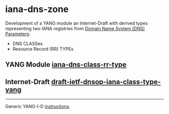 # iana-dns-zone

Development of a YANG module an Internet-Draft with derived types representing two IANA registries from [Domain Name System (DNS) Parameters](https://www.iana.org/assignments/dns-parameters/dns-parameters.xhtml):

- DNS CLASSes
- Resource Record (RR) TYPEs

## YANG Module [iana-dns-class-rr-type](https://github.com/CZ-NIC/iana-dns-zone-types/wiki)

## Internet-Draft [draft-ietf-dnsop-iana-class-type-yang](https://tools.ietf.org/html/draft-ietf-dnsop-iana-class-type-yang)

---

Generic YANG-I-D [instructions](https://github.com/llhotka/YANG-I-D/wiki/Instructions).
